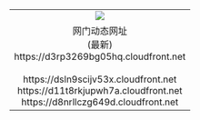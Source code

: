 ﻿<table>
  <tr></tr>
  <tr><td colspan=2 align=center><img src="https://d3rp3269bg05hq.cloudfront.net/Up/oGate.jpg" /></td></tr>
  <tr><td colspan=2 align=center>网门动态网址<br/>(最新)
<br>https://d3rp3269bg05hq.cloudfront.net
<br/>
<br>https://dsln9scijv53x.cloudfront.net
<br>https://d11t8rkjupwh7a.cloudfront.net
<br>https://d8nrllczg649d.cloudfront.net
    </td>
  </tr>
</table>
